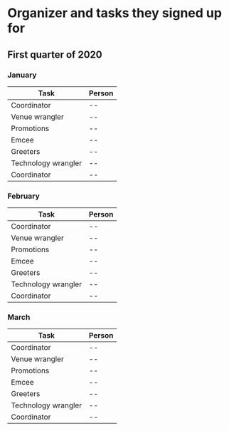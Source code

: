 # Organizer and tasks they signed up for

## First quarter of 2020

### January 

| Task | Person |
|--|--|
|Coordinator|--|
|Venue wrangler|--|
|Promotions |--|
|Emcee|--|
|Greeters|--|
|Technology wrangler |--|
|Coordinator|--|


### February  

| Task | Person |
|--|--|
|Coordinator|--|
|Venue wrangler|--|
|Promotions |--|
|Emcee|--|
|Greeters|--|
|Technology wrangler |--|
|Coordinator|--|


### March  

| Task | Person |
|--|--|
|Coordinator|--|
|Venue wrangler|--|
|Promotions |--|
|Emcee|--|
|Greeters|--|
|Technology wrangler |--|
|Coordinator|--|
